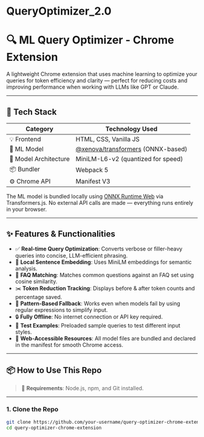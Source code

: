 # QueryOptimizer_2.0
# 🔍 ML Query Optimizer - Chrome Extension

A lightweight Chrome extension that uses machine learning to optimize your queries for token efficiency and clarity — perfect for reducing costs and improving performance when working with LLMs like GPT or Claude.

---

## 🚀 Tech Stack

| Category            | Technology Used                 |
|---------------------|----------------------------------|
| 💡 Frontend         | HTML, CSS, Vanilla JS            |
| 🧠 ML Model         | [@xenova/transformers](https://github.com/xenova/transformers.js) (ONNX-based) |
| 🧩 Model Architecture | MiniLM-L6-v2 (quantized for speed) |
| 📦 Bundler          | Webpack 5                        |
| ⚙️ Chrome API       | Manifest V3                      |

The ML model is bundled locally using [ONNX Runtime Web](https://onnxruntime.ai/) via Transformers.js. No external API calls are made — everything runs entirely in your browser.

---

## ✨ Features & Functionalities

- ✅ **Real-time Query Optimization**: Converts verbose or filler-heavy queries into concise, LLM-efficient phrasing.
- 🧠 **Local Sentence Embedding**: Uses MiniLM embeddings for semantic analysis.
- 💬 **FAQ Matching**: Matches common questions against an FAQ set using cosine similarity.
- ✂️ **Token Reduction Tracking**: Displays before & after token counts and percentage saved.
- 🔧 **Pattern-Based Fallback**: Works even when models fail by using regular expressions to simplify input.
- 🔒 **Fully Offline**: No internet connection or API key required.
- 🧪 **Test Examples**: Preloaded sample queries to test different input styles.
- 🔁 **Web-Accessible Resources**: All model files are bundled and declared in the manifest for smooth Chrome access.

---

## 📦 How to Use This Repo

> 🚨 **Requirements**: Node.js, npm, and Git installed.

---

### 1. **Clone the Repo**

```bash
git clone https://github.com/your-username/query-optimizer-chrome-extension.git
cd query-optimizer-chrome-extension
